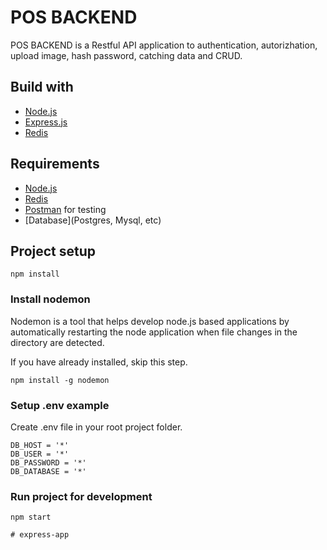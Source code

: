 # POS BACKEND
POS BACKEND is a Restful API application to authentication, autorizhation, upload image, hash password, catching data and CRUD.

## Build with
* [Node.js](https://nodejs.org/en/)
* [Express.js](https://expressjs.com/)
* [Redis](https://redis.io/)

## Requirements
* [Node.js](https://nodejs.org/en/)
* [Redis](https://redis.io/)
* [Postman](https://www.getpostman.com/) for testing
* [Database](Postgres, Mysql, etc)

## Project setup

```
npm install
```

### Install nodemon

Nodemon is a tool that helps develop node.js based applications by automatically restarting the node application when file changes in the directory are detected.

If you have already installed, skip this step.

```
npm install -g nodemon
```

### Setup .env example

Create .env file in your root project folder.

```
DB_HOST = '*'
DB_USER = '*'
DB_PASSWORD = '*' 
DB_DATABASE = '*'
```

### Run project for development

```
npm start

# express-app
